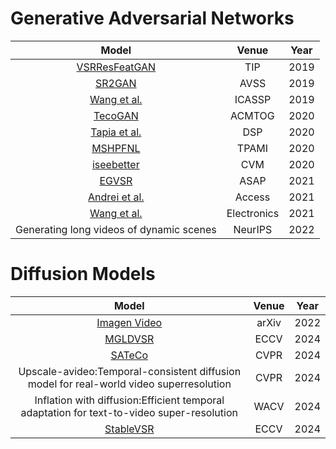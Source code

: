 # Generative Adversarial Networks
Model | Venue | Year
:-:|:-:|:-:
[VSRResFeatGAN](https://ieeexplore.ieee.org/abstract/document/8629024)|TIP|2019
[SR2GAN](https://ieeexplore.ieee.org/abstract/document/8909900)|AVSS|2019
[Wang et al.](https://ieeexplore.ieee.org/abstract/document/8682742)|ICASSP|2019
[TecoGAN](https://dl.acm.org/doi/abs/10.1145/3386569.3392457)|ACMTOG|2020
[Tapia et al.](https://www.sciencedirect.com/science/article/abs/pii/S1051200420301469)|DSP|2020
[MSHPFNL](https://www.sciencedirect.com/science/article/abs/pii/S1051200420301469)|TPAMI|2020
[iseebetter](https://link.springer.com/article/10.1007/s41095-020-0175-7)|CVM|2020
[EGVSR](https://ieeexplore.ieee.org/abstract/document/9516670)|ASAP|2021
[Andrei et al.](https://ieeexplore.ieee.org/abstract/document/9460113)|Access|2021
[Wang et al.](https://www.mdpi.com/2079-9292/10/4/459)|Electronics|2021
Generating long videos of dynamic scenes|NeurIPS|2022

# Diffusion Models
Model  | Venue | Year
:-:|:-:|:-:
[Imagen Video](https://arxiv.org/abs/2210.02303)|arXiv|2022
[MGLDVSR](https://arxiv.org/abs/2312.00853)|ECCV|2024
[SATeCo](https://arxiv.org/abs/2403.17000)|CVPR|2024
Upscale-avideo:Temporal-consistent diffusion model for real-world video superresolution|CVPR|2024
Inflation with diffusion:Efficient temporal adaptation for text-to-video super-resolution|WACV|2024
[StableVSR](https://arxiv.org/abs/2311.15908)|ECCV|2024


